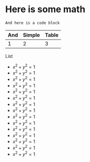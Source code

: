 # Here is some math

```
And here is a code block 
```

|And|Simple|Table|
|---|------|-----|
| 1 |   2  |  3  |

List
* $x^2 + y^2 = 1$
* $x^2 + y^2 = 1$
* $x^2 + y^2 = 1$
* $x^2 + y^2 = 1$
* $x^2 + y^2 = 1$
* $x^2 + y^2 = 1$
* $x^2 + y^2 = 1$
* $x^2 + y^2 = 1$
* $x^2 + y^2 = 1$
* $x^2 + y^2 = 1$
* $x^2 + y^2 = 1$
* $x^2 + y^2 = 1$
* $x^2 + y^2 = 1$
* $x^2 + y^2 = 1$
* $x^2 + y^2 = 1$

